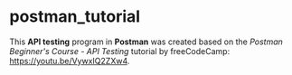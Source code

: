 # postman_tutorial

This **API testing** program in **Postman** was created based on the *Postman Beginner's Course - API Testing* tutorial by freeCodeCamp: https://youtu.be/VywxIQ2ZXw4.
